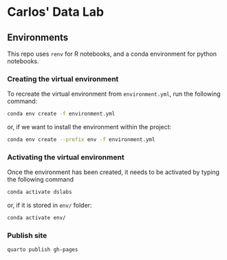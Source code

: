 # Carlos' Data Lab

## Environments

This repo uses `renv` for R notebooks, and a conda environment for python notebooks.

### Creating the virtual environment

To recreate the virtual environment from `environment.yml`, run the following command:

``` bash
conda env create -f environment.yml
```

or, if we want to install the environment within the project:

``` bash
conda env create --prefix env -f environment.yml
```

### Activating the virtual environment

Once the environment has been created, it needs to be activated by typing the following command

``` bash
conda activate dslabs
```

or, if it is stored in `env/` folder:

``` bash
conda activate env/
```

### Publish site

```         
quarto publish gh-pages
```
